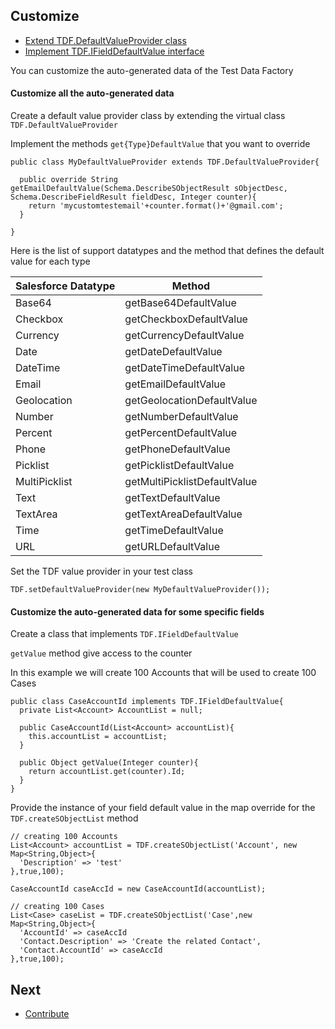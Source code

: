 ## Customize

* [Extend TDF.DefaultValueProvider class](#customize-all-the-auto-generated-data)
* [Implement TDF.IFieldDefaultValue interface](#customize-the-auto-generated-data-for-some-specific-fields)

You can customize the auto-generated data of the Test Data Factory 

#### Customize all the auto-generated data

Create a default value provider class by extending the virtual class ``TDF.DefaultValueProvider`` 

Implement the methods ``get{Type}DefaultValue`` that you want to override

  ```apex
  public class MyDefaultValueProvider extends TDF.DefaultValueProvider{

    public override String getEmailDefaultValue(Schema.DescribeSObjectResult sObjectDesc, Schema.DescribeFieldResult fieldDesc, Integer counter){
      return 'mycustomtestemail'+counter.format()+'@gmail.com';
    }

  }
  ```
 
 Here is the list of support datatypes and the method that defines the default value for each type

| Salesforce    Datatype | Method                       |
|------------------------|------------------------------|
| Base64                 | getBase64DefaultValue        |
| Checkbox               | getCheckboxDefaultValue      |
| Currency               | getCurrencyDefaultValue      |
| Date                   | getDateDefaultValue          |
| DateTime               | getDateTimeDefaultValue      |
| Email                  | getEmailDefaultValue         |
| Geolocation            | getGeolocationDefaultValue   |
| Number                 | getNumberDefaultValue        |
| Percent                | getPercentDefaultValue       |
| Phone                  | getPhoneDefaultValue         |
| Picklist               | getPicklistDefaultValue      |
| MultiPicklist          | getMultiPicklistDefaultValue |
| Text                   | getTextDefaultValue          |
| TextArea               | getTextAreaDefaultValue      |
| Time                   | getTimeDefaultValue          |
| URL                    | getURLDefaultValue           |
 
  Set the TDF value provider in your test class 
  
  ```apex
  TDF.setDefaultValueProvider(new MyDefaultValueProvider());
  ```
 
  
 #### Customize the auto-generated data for some specific fields
 
 Create a class that implements ``TDF.IFieldDefaultValue`` 
 
 ``getValue`` method give access to the counter
 
 In this example we will create 100 Accounts that will be used to create 100 Cases 
  
  ```apex
  public class CaseAccountId implements TDF.IFieldDefaultValue{
    private List<Account> AccountList = null;

    public CaseAccountId(List<Account> accountList){
      this.accountList = accountList;
    }

    public Object getValue(Integer counter){
      return accountList.get(counter).Id;
    }
  }
  ```
  Provide the instance of your field default value in the map override for the ``TDF.createSObjectList`` method
  
  ```apex
  // creating 100 Accounts
  List<Account> accountList = TDF.createSObjectList('Account', new Map<String,Object>{
    'Description' => 'test'
  },true,100);
  
  CaseAccountId caseAccId = new CaseAccountId(accountList);
  
  // creating 100 Cases
  List<Case> caseList = TDF.createSObjectList('Case',new Map<String,Object>{
    'AccountId' => caseAccId
    'Contact.Description' => 'Create the related Contact',
    'Contact.AccountId' => caseAccId
  },true,100);
  ```

## Next

* [Contribute](CONTRIBUTE.md)
